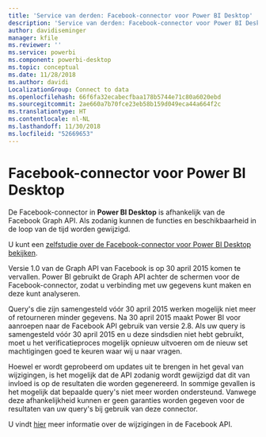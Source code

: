 ```yaml
---
title: 'Service van derden: Facebook-connector voor Power BI Desktop'
description: 'Service van derden: Facebook-connector voor Power BI Desktop'
author: davidiseminger
manager: kfile
ms.reviewer: ''
ms.service: powerbi
ms.component: powerbi-desktop
ms.topic: conceptual
ms.date: 11/28/2018
ms.author: davidi
LocalizationGroup: Connect to data
ms.openlocfilehash: 66f6fa32ecabecfbaa178b5744e71c80a6020ebd
ms.sourcegitcommit: 2ae660a7b70fce23eb58b159d049eca44a664f2c
ms.translationtype: HT
ms.contentlocale: nl-NL
ms.lasthandoff: 11/30/2018
ms.locfileid: "52669653"
---
```

# <a name="facebook-connector-for-power-bi-desktop"></a>Facebook-connector voor Power BI Desktop
De Facebook-connector in **Power BI Desktop** is afhankelijk van de Facebook Graph API. Als zodanig kunnen de functies en beschikbaarheid in de loop van de tijd worden gewijzigd.

U kunt een [zelfstudie over de Facebook-connector voor Power BI Desktop bekijken](desktop-tutorial-facebook-analytics.md).

Versie 1.0 van de Graph API van Facebook is op 30 april<sup></sup> 2015 komen te vervallen. Power BI gebruikt de Graph API achter de schermen voor de Facebook-connector, zodat u verbinding met uw gegevens kunt maken en deze kunt analyseren.

Query's die zijn samengesteld vóór 30 april<sup></sup> 2015 werken mogelijk niet meer of retourneren minder gegevens. Na 30 april<sup></sup> 2015 maakt Power BI voor aanroepen naar de Facebook API gebruik van versie 2.8. Als uw query is samengesteld vóór 30 april 2015 en u deze sindsdien niet hebt gebruikt, moet u het verificatieproces mogelijk opnieuw uitvoeren om de nieuw set machtigingen goed te keuren waar wij u naar vragen.

Hoewel er wordt geprobeerd om updates uit te brengen in het geval van wijzigingen, is het mogelijk dat de API zodanig wordt gewijzigd dat dit van invloed is op de resultaten die worden gegenereerd. In sommige gevallen is het mogelijk dat bepaalde query's niet meer worden ondersteund. Vanwege deze afhankelijkheid kunnen er geen garanties worden gegeven voor de resultaten van uw query's bij gebruik van deze connector.

U vindt [hier](https://developers.facebook.com/docs/apps/changelog#v2_0) meer informatie over de wijzigingen in de Facebook API.

